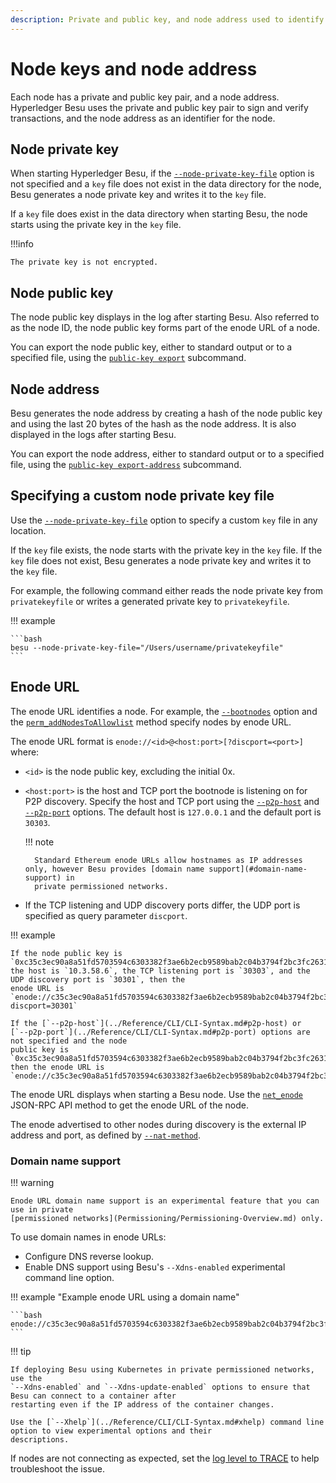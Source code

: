 ```yaml
---
description: Private and public key, and node address used to identify nodes
---
```


# Node keys and node address

Each node has a private and public key pair, and a node address. Hyperledger Besu uses the private and public key
pair to sign and verify transactions, and the node address as an identifier for the node.

## Node private key

When starting Hyperledger Besu, if the
[`--node-private-key-file`](../Reference/CLI/CLI-Syntax.md#node-private-key-file) option is not
specified and a `key` file does not exist in the data directory for the node, Besu generates a node
private key and writes it to the `key` file.

If a `key` file does exist in the data directory when starting Besu, the node starts using the
private key in the `key` file.

!!!info

    The private key is not encrypted.

## Node public key

The node public key displays in the log after starting Besu. Also referred to as the node ID, the
node public key forms part of the enode URL of a node.

You can export the node public key, either to standard output or to a specified file, using the
[`public-key export`](../Reference/CLI/CLI-Subcommands.md#public-key) subcommand.

## Node address

Besu generates the node address by creating a hash of the node public key and using the last 20
bytes of the hash as the node address. It is also displayed in the logs after starting Besu.

You can export the node address, either to standard output or to a specified file, using the
[`public-key export-address`](../Reference/CLI/CLI-Subcommands.md#public-key) subcommand.

## Specifying a custom node private key file

Use the [`--node-private-key-file`](../Reference/CLI/CLI-Syntax.md#node-private-key-file) option to
specify a custom `key` file in any location.

If the `key` file exists, the node starts with the private key in the `key` file. If the `key` file
does not exist, Besu generates a node private key and writes it to the `key` file.

For example, the following command either reads the node private key from `privatekeyfile` or
writes a generated private key to `privatekeyfile`.

!!! example

    ```bash
    besu --node-private-key-file="/Users/username/privatekeyfile"
    ```

## Enode URL

The enode URL identifies a node. For example, the [`--bootnodes`](../Reference/CLI/CLI-Syntax.md#bootnodes) option and
the [`perm_addNodesToAllowlist`](../Reference/API-Methods.md#perm_addnodestoallowlist) method specify nodes by
enode URL.

The enode URL format is `enode://<id>@<host:port>[?discport=<port>]` where:

* `<id>` is the node public key, excluding the initial 0x.
* `<host:port>` is the host and TCP port the bootnode is listening on for P2P discovery. Specify
    the host and TCP port using the [`--p2p-host`](../Reference/CLI/CLI-Syntax.md#p2p-host) and
    [`--p2p-port`](../Reference/CLI/CLI-Syntax.md#p2p-port) options. The default host is `127.0.0.1`
    and the default port is `30303`.

    !!! note

        Standard Ethereum enode URLs allow hostnames as IP addresses only, however Besu provides [domain name support](#domain-name-support) in
        private permissioned networks.

* If the TCP listening and UDP discovery ports differ, the UDP port is specified as query parameter `discport`.

!!! example

    If the node public key is
    `0xc35c3ec90a8a51fd5703594c6303382f3ae6b2ecb9589bab2c04b3794f2bc3fc2631dabb0c08af795787a6c004d8f532230ae6e9925cbbefb0b28b79295d615f`,
    the host is `10.3.58.6`, the TCP listening port is `30303`, and the UDP discovery port is `30301`, then the
    enode URL is
    `enode://c35c3ec90a8a51fd5703594c6303382f3ae6b2ecb9589bab2c04b3794f2bc3fc2631dabb0c08af795787a6c004d8f532230ae6e9925cbbefb0b28b79295d615f@10.3.58.6:30303?discport=30301`

    If the [`--p2p-host`](../Reference/CLI/CLI-Syntax.md#p2p-host) or
    [`--p2p-port`](../Reference/CLI/CLI-Syntax.md#p2p-port) options are not specified and the node
    public key is `0xc35c3ec90a8a51fd5703594c6303382f3ae6b2ecb9589bab2c04b3794f2bc3fc2631dabb0c08af795787a6c004d8f532230ae6e9925cbbefb0b28b79295d615f`,
    then the enode URL is
    `enode://c35c3ec90a8a51fd5703594c6303382f3ae6b2ecb9589bab2c04b3794f2bc3fc2631dabb0c08af795787a6c004d8f532230ae6e9925cbbefb0b28b79295d615f@127.0.0.1:30303`

The enode URL displays when starting a Besu node. Use the
[`net_enode`](../Reference/API-Methods.md#net_enode) JSON-RPC API method to get the enode URL of
the node.

The enode advertised to other nodes during discovery is the external IP address and port, as
defined by [`--nat-method`](../HowTo/Find-and-Connect/Specifying-NAT.md).

### Domain name support

!!! warning

    Enode URL domain name support is an experimental feature that you can use in private
    [permissioned networks](Permissioning/Permissioning-Overview.md) only.

To use domain names in enode URLs:

* Configure DNS reverse lookup.
* Enable DNS support using Besu's `--Xdns-enabled` experimental command line option.

!!! example "Example enode URL using a domain name"

    ```bash
    enode://c35c3ec90a8a51fd5703594c6303382f3ae6b2ecb9589bab2c04b3794f2bc3fc2631dabb0c08af795787a6c004d8f532230ae6e9925cbbefb0b28b79295d615f@mydomain.dev.example.net:30301
    ```

!!! tip

    If deploying Besu using Kubernetes in private permissioned networks, use the
    `--Xdns-enabled` and `--Xdns-update-enabled` options to ensure that Besu can connect to a container after
    restarting even if the IP address of the container changes.

    Use the [`--Xhelp`](../Reference/CLI/CLI-Syntax.md#xhelp) command line option to view experimental options and their
    descriptions.

If nodes are not connecting as expected, set the [log level to TRACE](../Reference/API-Methods.md#admin_changeloglevel) to
help troubleshoot the issue.
